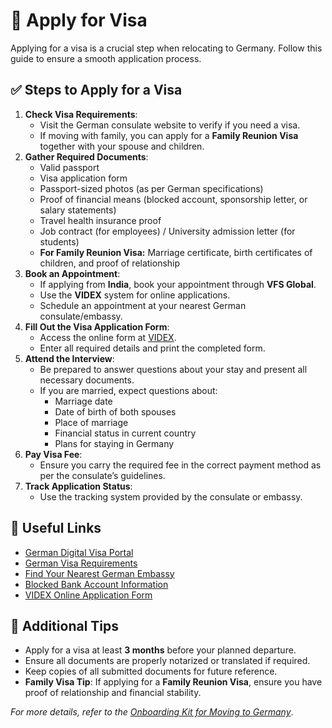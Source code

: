 # 🛂 Apply for Visa

Applying for a visa is a crucial step when relocating to Germany. Follow this guide to ensure a smooth application process.

## ✅ Steps to Apply for a Visa
1. **Check Visa Requirements**:
   - Visit the German consulate website to verify if you need a visa.
   - If moving with family, you can apply for a **Family Reunion Visa** together with your spouse and children.
2. **Gather Required Documents**:
   - Valid passport
   - Visa application form
   - Passport-sized photos (as per German specifications)
   - Proof of financial means (blocked account, sponsorship letter, or salary statements)
   - Travel health insurance proof
   - Job contract (for employees) / University admission letter (for students)
   - **For Family Reunion Visa:** Marriage certificate, birth certificates of children, and proof of relationship
3. **Book an Appointment**:
   - If applying from **India**, book your appointment through **VFS Global**.
   - Use the **VIDEX** system for online applications.
   - Schedule an appointment at your nearest German consulate/embassy.
4. **Fill Out the Visa Application Form**:
   - Access the online form at [VIDEX](https://videx.diplo.de/videx/visum-erfassung/videx-langfristiger-aufenthalt).
   - Enter all required details and print the completed form.
5. **Attend the Interview**:
   - Be prepared to answer questions about your stay and present all necessary documents.
   - If you are married, expect questions about:
     - Marriage date
     - Date of birth of both spouses
     - Place of marriage
     - Financial status in current country
     - Plans for staying in Germany
6. **Pay Visa Fee**:
   - Ensure you carry the required fee in the correct payment method as per the consulate’s guidelines.
7. **Track Application Status**:
   - Use the tracking system provided by the consulate or embassy.

## 📌 Useful Links
- [German Digital Visa Portal](https://digital.diplo.de/)
- [German Visa Requirements](https://www.auswaertiges-amt.de/en)
- [Find Your Nearest German Embassy](https://www.auswaertiges-amt.de/en/about-us/auslandsvertretungen/deutsche-auslandsvertretungen)
- [Blocked Bank Account Information](https://www.expatrio.com/blocked-account)
- [VIDEX Online Application Form](https://videx.diplo.de/videx/visum-erfassung/videx-langfristiger-aufenthalt)

## 📜 Additional Tips
- Apply for a visa at least **3 months** before your planned departure.
- Ensure all documents are properly notarized or translated if required.
- Keep copies of all submitted documents for future reference.
- **Family Visa Tip**: If applying for a **Family Reunion Visa**, ensure you have proof of relationship and financial stability.

_For more details, refer to the [Onboarding Kit for Moving to Germany](../Germany_Onboarding_Kit.md)_.
